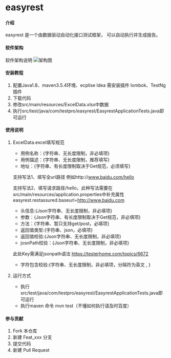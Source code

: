 # easyrest

#### 介绍
easyrest 是一个由数据驱动自动化接口测试框架，
可以自动执行并生成报告。


#### 软件架构
软件架构说明 
![架构图](https://images.gitee.com/uploads/images/2018/1222/005032_565f5cfc_963880.png "core.png")



#### 安装教程

1. 配置Java1.8、maven3.5.4环境、ecplise Idea 需安装插件 lombok、TestNg插件
2. 下载代码
3. 修改src/main/resources/ExcelData.xlsx中数据
4. 执行src/test/java/com/testpro/easyrest/EasyrestApplicationTests.java即可运行

#### 使用说明

1. ExcelData.excel填写规范
    - 用例名称：{字符串、无长度限制，非必填项}
    - 用例描述：{字符串、无长度限制，推荐填写}
    - 地址：{字符串、有长度限制取决于Get规范，必须填写}

     支持写法1、填写全url路径 例如http://www.baidu.com/hello

     支持写法2、填写请求路径/hello，此种写法需要在src/main/resources/application.properties中补充属性easyrest.restassured.baseurl=http://www.baidu.com

    - 头信息:{Json字符串、无长度限制，非必填项}
    - 参数：{Json字符串、有长度限制取决于Get规范，非必填项}
    - 方法：{字符串、暂只支持get/post，必填项}
    - 返回值类型:{字符串、json，必填项}
    - 返回值校验:{Json字符串、无长度限制，非必填项}
    - josnPath校验：{Json字符串、无长度限制，非必填项}

     此处Key需满足jsonpath语法 https://testerhome.com/topics/6672

    - 字符包含校验:{字符串、无长度限制，非必填项，分隔符为英文 , }
2. 运行方式
     -  执行src/test/java/com/testpro/easyrest/EasyrestApplicationTests.java即可运行
     - 执行maven 命令 mvn test（不懂如何执行请及时百度）

#### 参与贡献

1. Fork 本仓库
2. 新建 Feat_xxx 分支
3. 提交代码
4. 新建 Pull Request
